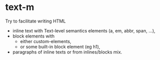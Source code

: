 # text-m

Try to facilitate writing HTML
- inline text with Text-level semantics elements (a, em, abbr, span, ...),
- block elements with
    - either custom-elements,
    - or some built-in block element (eg h1),
- paragraphs of inline texts or from inlines/blocks mix.



